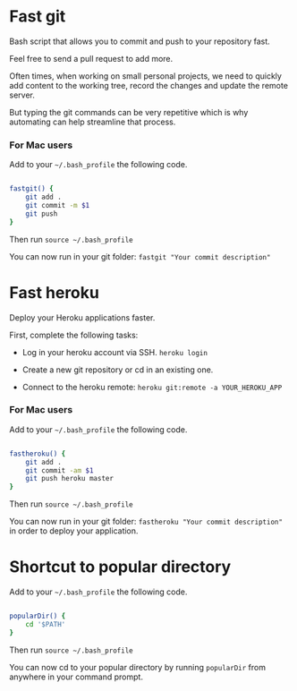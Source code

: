 # Fast git
Bash script that allows you to commit and push to your repository fast.

Feel free to send a pull request to add more.

Often times, when working on small personal projects, we need to quickly add content to the working tree, record the changes and update the remote server.

But typing the git commands can be very repetitive which is why automating can help streamline that process.

### For Mac users

Add to your ``` ~/.bash_profile ``` the following code.


```bash

fastgit() {
	git add .
	git commit -m $1
	git push
}
```

Then run ```source ~/.bash_profile```

You can now run in your git folder: ```fastgit "Your commit description" ```

# Fast heroku

Deploy your Heroku applications faster.

First, complete the following tasks:

* Log in your heroku account via SSH. `heroku login`

* Create a new git repository or cd in an existing one.

* Connect to the heroku remote: `heroku git:remote -a YOUR_HEROKU_APP`

### For Mac users


Add to your ``` ~/.bash_profile ``` the following code.


```bash

fastheroku() {
	git add .
	git commit -am $1
	git push heroku master
}
```

Then run ```source ~/.bash_profile```

You can now run in your git folder: ```fastheroku "Your commit description" ``` in order to deploy your application.


# Shortcut to popular directory

Add to your ``` ~/.bash_profile ``` the following code.


```bash

popularDir() {
	cd '$PATH'
}
```

Then run ```source ~/.bash_profile```

You can now cd to your popular directory by running `popularDir` from anywhere in your command prompt.
